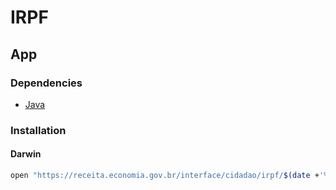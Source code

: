 # IRPF

<!--
https://sicalc.receita.economia.gov.br/sicalc/rapido/contribuinte/0211/01
https://www.gov.br/receitafederal/pt-br/centrais-de-conteudo/download/pgd/dirpf
-->

## App

### Dependencies

- [Java](/java.md)

### Installation

#### Darwin

```sh
open "https://receita.economia.gov.br/interface/cidadao/irpf/$(date +'%Y')/download/mac"
```
